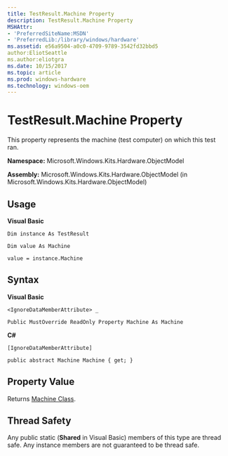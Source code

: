 ```yaml
---
title: TestResult.Machine Property
description: TestResult.Machine Property
MSHAttr:
- 'PreferredSiteName:MSDN'
- 'PreferredLib:/library/windows/hardware'
ms.assetid: e56a9504-a0c0-4709-9789-3542fd32bbd5
author:EliotSeattle
ms.author:eliotgra
ms.date: 10/15/2017
ms.topic: article
ms.prod: windows-hardware
ms.technology: windows-oem
---
```


# TestResult.Machine Property


This property represents the machine (test computer) on which this test ran.

**Namespace:** Microsoft.Windows.Kits.Hardware.ObjectModel

**Assembly:** Microsoft.Windows.Kits.Hardware.ObjectModel (in Microsoft.Windows.Kits.Hardware.ObjectModel)

## <span id="Usage"></span><span id="usage"></span><span id="USAGE"></span>Usage


**Visual Basic**

`Dim instance As TestResult`

`Dim value As Machine`

`value = instance.Machine`

## <span id="Syntax"></span><span id="syntax"></span><span id="SYNTAX"></span>Syntax


**Visual Basic**

`<IgnoreDataMemberAttribute> _`

`Public MustOverride ReadOnly Property Machine As Machine`

**C#**

`[IgnoreDataMemberAttribute]`

`public abstract Machine Machine { get; }`

## <span id="Property_Value"></span><span id="property_value"></span><span id="PROPERTY_VALUE"></span>Property Value


Returns [Machine Class](machine-class.md).

## <span id="Thread_Safety"></span><span id="thread_safety"></span><span id="THREAD_SAFETY"></span>Thread Safety


Any public static (**Shared** in Visual Basic) members of this type are thread safe. Any instance members are not guaranteed to be thread safe.

 

 






